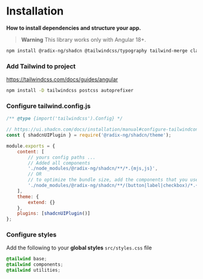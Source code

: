 # Installation
**How to install dependencies and structure your app.**

> **Warning**
> This library works only with Angular 18+.

```bash
npm install @radix-ng/shadcn @tailwindcss/typography tailwind-merge class-variance-authority clsx
```

### Add Tailwind to project

https://tailwindcss.com/docs/guides/angular

```bash
npm install -D tailwindcss postcss autoprefixer
```

### Configure tailwind.config.js

```js
/** @type {import('tailwindcss').Config} */

// https://ui.shadcn.com/docs/installation/manual#configure-tailwindconfigjs
const { shadcnUIPlugin } = require('@radix-ng/shadcn/theme');

module.exports = {
    content: [
        // yours config paths ...
        // Added all components
        './node_modules/@radix-ng/shadcn/**/*.{mjs,js}',
        // OR
        // to optimize the bundle size, add the components that you use
        './node_modules/@radix-ng/shadcn/**/(button|label|checkbox)/*.{mjs,js}',
    ],
    theme: {
        extend: {}
    },
    plugins: [shadcnUIPlugin()]
};
```

### Configure styles
Add the following to your **global styles** `src/styles.css` file

```css
@tailwind base;
@tailwind components;
@tailwind utilities;

```
